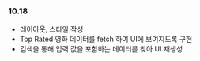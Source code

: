 ### 10.18

- 레이아웃, 스타일 작성
- Top Rated 영화 데이터를 fetch 하여 UI에 보여지도록 구현
- 검색을 통해 입력 값을 포함하는 데이터를 찾아 UI 재생성
